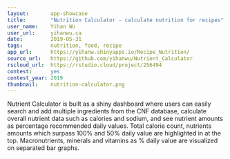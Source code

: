 ```yaml
---
layout:       app-showcase
title:        "Nutrition Calculator - calculate nutrition for recipes"
user_name:    Yihan Wu
user_url:     yihanwu.ca
date:         2019-05-31
tags:         nutrition, food, recipe
app_url:      https://yihanw.shinyapps.io/Recipe_Nutrition/
source_url:   https://github.com/yihanwu/Nutrient_Calculator
rscloud_url:  https://rstudio.cloud/project/256494
contest:      yes
contest_year: 2019
thumbnail:    nutrition-calculator.png
---
```


Nutrient Calculator is built as a shiny dashboard where users can easily search and add multiple ingredients from the CNF database, calculate overall nutrient data such as calories and sodium, and see nutrient amounts as percentage recommended daily values. Total calorie count, nutrients amounts which surpass 100% and 50% daily value are highlighted in at the top. Macronutrients, minerals and vitamins as % daily value are visualized on separated bar graphs.

  
